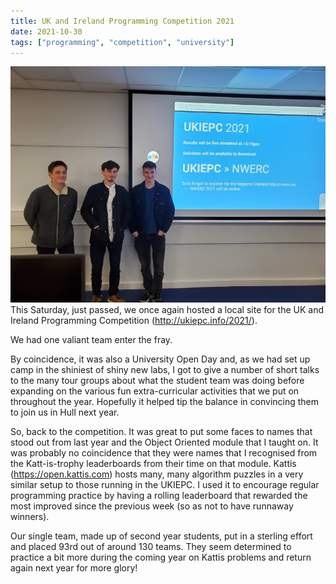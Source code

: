 ```yaml
---
title: UK and Ireland Programming Competition 2021
date: 2021-10-30
tags: ["programming", "competition", "university"]
---
```


![alt text](/img/post_images/211030_UKIEPC21_team.png "Our team")
<br/>
This Saturday, just passed, we once again hosted a local site for the UK and Ireland Programming Competition (http://ukiepc.info/2021/).

We had one valiant team enter the fray.

<!--more-->

By coincidence, it was also a University Open Day and, as we had set up camp in the shiniest of shiny new labs, I got to give a number of short talks to the many tour groups about what the student team was doing before expanding on the various fun extra-curricular activities that we put on throughout the year. Hopefully it helped tip the balance in convincing them to join us in Hull next year.

So, back to the competition. It was great to put some faces to names that stood out from last year and the Object Oriented module that I taught on. It was probably no coincidence that they were names that I recognised from the Katt-is-trophy leaderboards from their time on that module. Kattis (https://open.kattis.com) hosts many, many algorithm puzzles in a very similar setup to those running in the UKIEPC. I used it to encourage regular programming practice by having a rolling leaderboard that rewarded the most improved since the previous week (so as not to have runnaway winners).

Our single team, made up of second year students, put in a sterling effort and placed 93rd out of around 130 teams. They seem determined to practice a bit more during the coming year on Kattis problems and return again next year for more glory!
